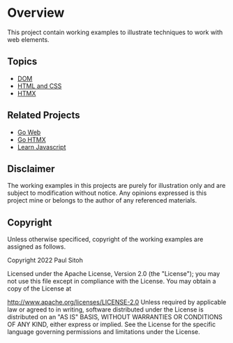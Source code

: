 # Overview

This project contain working examples to illustrate techniques to work with web elements.

## Topics

* [DOM](./docs/dom.md)
* [HTML and CSS](./docs/html.md)
* [HTMX](./docs/htmx.md)

## Related Projects

* [Go Web](https://github.com/paulwizviz/go-web.git)
* [Go HTMX](https://github.com/paulwizviz/go-htmx.git)
* [Learn Javascript](https://github.com/paulwizviz/learn-javascript)

## Disclaimer

The working examples in this projects are purely for illustration only and are subject to modification without notice. Any opinions expressed is this project mine or belongs to the author of any referenced materials.

## Copyright

Unless otherwise specificed, copyright of the working examples are assigned as follows.

Copyright 2022 Paul Sitoh

Licensed under the Apache License, Version 2.0 (the "License"); you may not use this file except in compliance with the License. You may obtain a copy of the License at

http://www.apache.org/licenses/LICENSE-2.0
Unless required by applicable law or agreed to in writing, software distributed under the License is distributed on an "AS IS" BASIS, WITHOUT WARRANTIES OR CONDITIONS OF ANY KIND, either express or implied. See the License for the specific language governing permissions and limitations under the License.